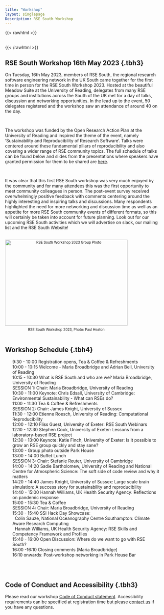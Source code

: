 ```yaml
---
title: "Workshop"
layout: singlepage
Description: RSE South Workshop
---
```

{{< rawhtml >}}
<br/><br/> 

{{< /rawhtml >}}


## RSE South Workshop 16th May 2023 {.tbh3}

<p>
On Tuesday, 16th May 2023, members of RSE South, the regional research software engineering network 
in the UK South came together for the first time in person for the RSE South Workshop 2023. Hosted at 
the beautiful Meadow Suite at the University of Reading, delegates from many RSE groups and institutions across 
the South of the UK met for a day of talks, discussion and networking opportunities. In the lead up to the event, 
50 delegates registered and the workshop saw an attendance of around 40 on the day.
</p>
<br/>
<p>
The workshop was funded by the Open Research Action Plan at the University of Reading and inspired the theme 
of the event, namely ‘Sustainability and Reproducibility of Research Software’. Talks were centered around these 
fundamental pillars of reproducibility and also covering a wider range of RSE community topics. The full schedule 
of talks can be found below and slides from the presentations where speakers have granted permission for them to be 
shared are <a href="https://drive.google.com/drive/folders/1H1kt7p5hRbOs7B49P8r8TUykkYjKuVPK?usp=sharing">here</a>.
</p>
<br/>
<p>
It was clear that this first RSE South workshop was very much enjoyed by the community and for many attendees 
this was the first opportunity to meet community colleagues in person. The post-event survey received overwhelmingly 
positive feedback with comments centering around the highly interesting and inspiring talks and discussions. Many 
respondents highlighted the need for more networking and discussion time as well as an appetite for more RSE South 
community events of different formats, so this will certainly be taken into account for future planning. Look out 
for our upcoming RSE South activities which we will advertise on slack, our mailing list and the RSE South Website!
</p>

<br/>

<div style="width: 400px; font-size:80%; text-align:center;"><img src="/images/RSESouth2023.JPG" alt="RSE South Workshop 2023 Group Photo" width="400" height="280" style="padding-bottom:0.5em;" />
RSE South Workshop 2023, Photo: Paul Heaton
</div>
<br/>

## Workshop Schedule {.tbh4}
<ul style="list-style-type: none">
<li> 9:30 - 10:00 	Registration opens, Tea & Coffee & Refreshments </li>
<li>10:00 - 10:15 	Welcome - Maria Broadbridge and Adrian Bell, University of Reading</li>
<li>10:15 - 10:30 	What is RSE South and who are we? Maria Broadbridge, University of Reading</li>
<li>SESSION 1: Chair: Maria Broadbridge, University of Reading</li>
<li>10:30 - 11:00 	Keynote: Chris Edsall, University of Cambridge: Environmental Sustainability - What can RSEs do?</li>
<li>11:00 - 11:30   Tea & Coffee & Refreshments</li>
<li>SESSION 2: Chair: James Knight, University of Sussex</li>
<li>11:30 - 12:00 	Etienne Roesch, University of Reading: Computational Reproducibility</li>
<li>12:00 - 12:10 	Fliss Guest, University of Exeter: RSE South Webinars </li>
<li>12:10 - 12:30 	Stephen Cook, University of Exeter: Lessons from a laboratory-based RSE project</li>
<li>12:30 - 13:00 	Keynote: Katie Finch, University of Exeter: Is it possible to grow an RSE group quickly and stay sane?</li>
<li>13:00 - Group photo outside Park House </li>
<li>13:00 - 14:00   Buffet Lunch </li>
<li>SESSION 3: Chair: Stefanie Reuter, University of Cambridge</li>
<li>14:00 - 14:20 	Sadie Bartholomew, University of Reading and National Centre for Atmospheric Science: The soft side of code review and why it matters </li>
<li>14:20 - 14:40 	James Knight, University of Sussex: Large scale brain simulation: A success story for sustainability and reproducibility</li>
<li>14:40 - 15:00 	Hannah Williams, UK Health Security Agency: Reflections on pandemic response</li>
<li>15:00 - 15:30   Tea & Coffee</li>
<li>SESSION 4: Chair: Maria Broadbridge, University of Reading</li>
<li>15:30 - 15:40 	SSI Hack Day Showcase:</li>
<li> &nbsp; Colin Sauze, National Oceanography Centre Southampton:  Climate Aware Research Computing </li>
<li> &nbsp; Hannah Williams, UK Health Security Agency: RSE Skills and Competency Framework and Profiles </li>
<li>15:40 - 16:00 	Open Discussion: Where do we want to go with RSE South?</li>
<li>16:00 -16:10  	Closing comments (Maria Broadbridge)</li>
<li>16:10 onwards: 	Post-workshop networking in Park House Bar</li>
</ul>
<br/><br/> 

## Code of Conduct and Accessibility {.tbh3}
<span>
Please read our workshop <a href="/codeofconduct">Code of Conduct statement</a>. 
</span>
Accessibility requirements can be specified at registration time but please <a href="mailto:m.b.broadbridge@reading.ac.uk">contact us</a> if you have any questions.

<br/><br/> 
<br/><br/> 

